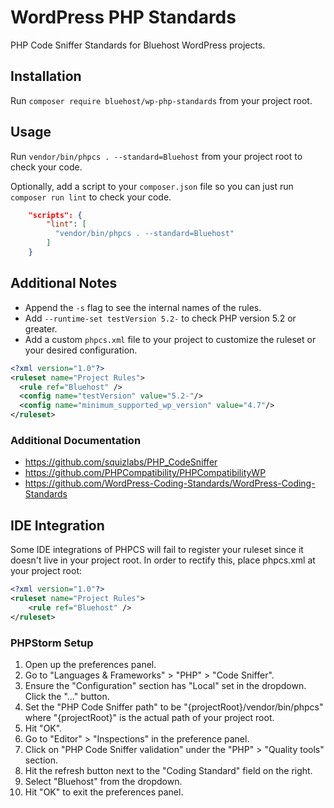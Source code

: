 # WordPress PHP Standards

PHP Code Sniffer Standards for Bluehost WordPress projects.

## Installation

Run `composer require bluehost/wp-php-standards` from your project root.

## Usage

Run `vendor/bin/phpcs . --standard=Bluehost` from your project root to check your code.

Optionally, add a script to your `composer.json` file so you can just run `composer run lint` to check your code.

```json
    "scripts": {
        "lint": [
          "vendor/bin/phpcs . --standard=Bluehost"
        ]
    }
```

## Additional Notes
- Append the `-s` flag to see the internal names of the rules.
- Add `--runtime-set testVersion 5.2-` to check PHP version 5.2 or greater.
- Add a custom `phpcs.xml` file to your project to customize the ruleset or your desired configuration.

```xml
<?xml version="1.0"?>
<ruleset name="Project Rules">
  <rule ref="Bluehost" />
  <config name="testVersion" value="5.2-"/>
  <config name="minimum_supported_wp_version" value="4.7"/>
</ruleset>
```

### Additional Documentation
- https://github.com/squizlabs/PHP_CodeSniffer
- https://github.com/PHPCompatibility/PHPCompatibilityWP
- https://github.com/WordPress-Coding-Standards/WordPress-Coding-Standards

## IDE Integration
Some IDE integrations of PHPCS  will fail to register your ruleset since it doesn't live in your project root. In order to rectify this, place phpcs.xml at your project root:

```xml
<?xml version="1.0"?>
<ruleset name="Project Rules">
	<rule ref="Bluehost" />
</ruleset>
```

### PHPStorm Setup

1. Open up the preferences panel.
2. Go to "Languages & Frameworks" > "PHP" > "Code Sniffer".
3. Ensure the "Configuration" section has "Local" set in the dropdown. Click the "..." button.
4. Set the "PHP Code Sniffer path" to be "{projectRoot}/vendor/bin/phpcs" where "{projectRoot}" is the actual path of your project root.
5. Hit "OK".
6. Go to "Editor" > "Inspections" in the preference panel.
7. Click on "PHP Code Sniffer validation" under the "PHP" > "Quality tools" section.
8. Hit the refresh button next to the "Coding Standard" field on the right.
9. Select "Bluehost" from the dropdown.
10. Hit "OK" to exit the preferences panel.
